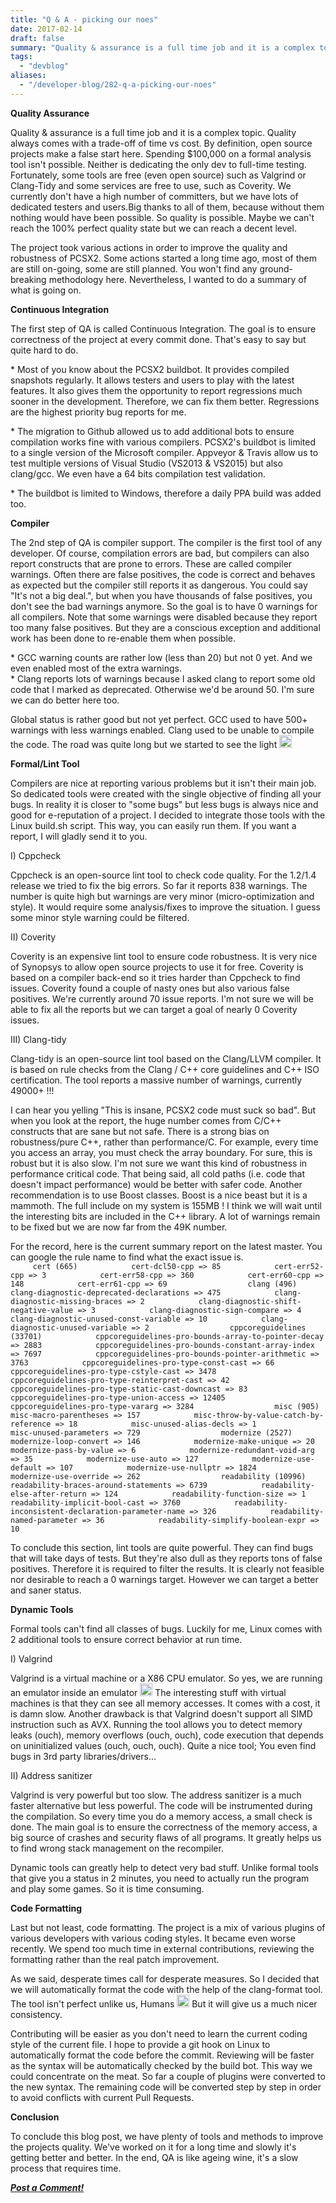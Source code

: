```yaml
---
title: "Q & A - picking our noes"
date: 2017-02-14
draft: false
summary: "Quality & assurance is a full time job and it is a complex topic. Quality always comes with a trade-off of time vs cost."
tags:
  - "devblog"
aliases:
  - "/developer-blog/282-q-a-picking-our-noes"
---
```


<div class="single-article">

<div class="item-page clearfix">

<div style="text-align:center;">

</div>

<span style="text-align: center; font-weight: bold;"> Quality Assurance
</span>

<span style="text-align: justify;"> Quality & assurance is a full time
job and it is a complex topic. Quality always comes with a trade-off of
time vs cost. By definition, open source projects make a false start
here. Spending $100,000 on a formal analysis tool isn't possible.
Neither is dedicating the only dev to full-time testing. Fortunately,
some tools are free (even open source) such as Valgrind or Clang-Tidy
and some services are free to use, such as Coverity. We currently don't
have a high number of committers, but we have lots of dedicated testers
and users.Big thanks to all of them, because without them nothing would
have been possible. So quality is possible. Maybe we can't reach the
100% perfect quality state but we can reach a decent level. </span>

<span style="text-align: justify;">  
The project took various actions in order to improve the quality and
robustness of PCSX2. Some actions started a long time ago, most of them
are still on-going, some are still planned. You won't find any
ground-breaking methodology here. Nevertheless, I wanted to do a summary
of what is going on. </span>

<span style="font-weight: bold; text-align: center;"> Continuous
Integration </span>

<span style="text-align: left;"> The first step of QA is called
Continuous Integration. The goal is to ensure correctness of the project
at every commit done. That's easy to say but quite hard to do.  
  
</span> <span style="text-align: justify;"> \* Most of you know about
the PCSX2 buildbot. It provides compiled snapshots regularly. It allows
testers and users to play with the latest features. It also gives them
the opportunity to report regressions much sooner in the development.
Therefore, we can fix them better. Regressions are the highest priority
bug reports for me.  
  
</span> <span style="text-align: justify;"> \* The migration to Github
allowed us to add additional bots to ensure compilation works fine with
various compilers. PCSX2's buildbot is limited to a single version of
the Microsoft compiler. Appveyor & Travis allow us to test multiple
versions of Visual Studio (VS2013 & VS2015) but also clang/gcc. We even
have a 64 bits compilation test validation.  
  
</span> <span style="text-align: left;"> \* The buildbot is limited to
Windows, therefore a daily PPA build was added too. </span>

<span style="font-weight: bold; text-align: center;"> Compiler </span>

The 2nd step of QA is compiler support. The compiler is the first tool
of any developer. Of course, compilation errors are bad, but compilers
can also report constructs that are prone to errors. These are called
compiler warnings. Often there are false positives, the code is correct
and behaves as expected but the compiler still reports it as dangerous.
You could say "It's not a big deal.", but when you have thousands of
false positives, you don't see the bad warnings anymore. So the goal is
to have 0 warnings for all compilers. Note that some warnings were
disabled because they report too many false positives. But they are a
conscious exception and additional work has been done to re-enable them
when possible.  
  
\* GCC warning counts are rather low (less than 20) but not 0 yet. And
we even enabled most of the extra warnings.  
\* Clang reports lots of warnings because I asked clang to report some
old code that I marked as deprecated. Otherwise we'd be around 50. I'm
sure we can do better here too.  
  
Global status is rather good but not yet perfect. GCC used to have 500+
warnings with less warnings enabled. Clang used to be unable to compile
the code. The road was quite long but we started to see the light
<img src="https://pcsx2.net/images/stories/frontend/smilies/smile.gif" class="yvSmiley" width="20" height="20" alt="Smile" />

<span style="font-weight: bold; text-align: center;"> Formal/Lint Tool
</span>

<span style="text-align: justify;"> Compilers are nice at reporting
various problems but it isn't their main job. So dedicated tools were
created with the single objective of finding all your bugs. In reality
it is closer to "some bugs" but less bugs is always nice and good for
e-reputation of a project. I decided to integrate those tools with the
Linux build.sh script. This way, you can easily run them. If you want a
report, I will gladly send it to you.  
  
I) Cppcheck  
  
Cppcheck is an open-source lint tool to check code quality. For the
1.2/1.4 release we tried to fix the big errors. So far it reports 838
warnings. The number is quite high but warnings are very minor
(micro-optimization and style). It would require some analysis/fixes to
improve the situation. I guess some minor style warning could be
filtered.  
  
II) Coverity  
  
Coverity is an expensive lint tool to ensure code robustness. It is very
nice of Synopsys to allow open source projects to use it for free.
Coverity is based on a compiler back-end so it tries harder than
Cppcheck to find issues. Coverity found a couple of nasty ones but also
various false positives. We're currently around 70 issue reports. I'm
not sure we will be able to fix all the reports but we can target a goal
of nearly 0 Coverity issues.  
  
III) Clang-tidy  
  
Clang-tidy is an open-source lint tool based on the Clang/LLVM compiler.
It is based on rule checks from the Clang / C++ core guidelines and C++
ISO certification. The tool reports a massive number of warnings,
currently 49000+ !!!  
  
I can hear you yelling "This is insane, PCSX2 code must suck so bad".
But when you look at the report, the huge number comes from C/C++
constructs that are sane but not safe. There is a strong bias on
robustness/pure C++, rather than performance/C. For example, every time
you access an array, you must check the array boundary. For sure, this
is robust but it is also slow. I'm not sure we want this kind of
robustness in performance critical code. That being said, all cold paths
(i.e. code that doesn't impact performance) would be better with safer
code. Another recommendation is to use Boost classes. Boost is a nice
beast but it is a mammoth. The full include on my system is 155MB ! I
think we will wait until the interesting bits are included in the C++
library. A lot of warnings remain to be fixed but we are now far from
the 49K number.  
  
  
For the record, here is the current summary report on the latest master.
You can google the rule name to find what the exact issue is.  
`      cert (665)            cert-dcl50-cpp => 85            cert-err52-cpp => 3            cert-err58-cpp => 360            cert-err60-cpp => 148            cert-err61-cpp => 69                  clang (496)            clang-diagnostic-deprecated-declarations => 475            clang-diagnostic-missing-braces => 2            clang-diagnostic-shift-negative-value => 3            clang-diagnostic-sign-compare => 4            clang-diagnostic-unused-const-variable => 10            clang-diagnostic-unused-variable => 2                  cppcoreguidelines (33701)            cppcoreguidelines-pro-bounds-array-to-pointer-decay => 2883            cppcoreguidelines-pro-bounds-constant-array-index => 7697            cppcoreguidelines-pro-bounds-pointer-arithmetic => 3763            cppcoreguidelines-pro-type-const-cast => 66            cppcoreguidelines-pro-type-cstyle-cast => 3478            cppcoreguidelines-pro-type-reinterpret-cast => 42            cppcoreguidelines-pro-type-static-cast-downcast => 83            cppcoreguidelines-pro-type-union-access => 12405            cppcoreguidelines-pro-type-vararg => 3284                  misc (905)            misc-macro-parentheses => 157            misc-throw-by-value-catch-by-reference => 18            misc-unused-alias-decls => 1            misc-unused-parameters => 729                  modernize (2527)            modernize-loop-convert => 146            modernize-make-unique => 20            modernize-pass-by-value => 6            modernize-redundant-void-arg => 35            modernize-use-auto => 127            modernize-use-default => 107            modernize-use-nullptr => 1824            modernize-use-override => 262                  readability (10996)            readability-braces-around-statements => 6739            readability-else-after-return => 124            readability-function-size => 1            readability-implicit-bool-cast => 3760            readability-inconsistent-declaration-parameter-name => 326            readability-named-parameter => 36            readability-simplify-boolean-expr => 10           `  
  
To conclude this section, lint tools are quite powerful. They can find
bugs that will take days of tests. But they're also dull as they reports
tons of false positives. Therefore it is required to filter the results.
It is clearly not feasible nor desirable to reach a 0 warnings target.
However we can target a better and saner status.  
  
</span>

<span style="font-weight: bold; text-align: center;"> Dynamic Tools
</span>

  
Formal tools can't find all classes of bugs. Luckily for me, Linux comes
with 2 additional tools to ensure correct behavior at run time.  
  
I) Valgrind  
  
Valgrind is a virtual machine or a X86 CPU emulator. So yes, we are
running an emulator inside an emulator
<img src="https://pcsx2.net/images/stories/frontend/smilies/wink.gif" class="yvSmiley" width="20" height="20" alt="Wink" />
The interesting stuff with virtual machines is that they can see all
memory accesses. It comes with a cost, it is damn slow. Another drawback
is that Valgrind doesn't support all SIMD instruction such as AVX.
Running the tool allows you to detect memory leaks (ouch), memory
overflows (ouch, ouch), code execution that depends on uninitialized
values (ouch, ouch, ouch). Quite a nice tool; You even find bugs in 3rd
party libraries/drivers...  
  
II) Address sanitizer  
  
Valgrind is very powerful but too slow. The address sanitizer is a much
faster alternative but less powerful. The code will be instrumented
during the compilation. So every time you do a memory access, a small
check is done. The main goal is to ensure the correctness of the memory
access, a big source of crashes and security flaws of all programs. It
greatly helps us to find wrong stack management on the recompiler.  
  
Dynamic tools can greatly help to detect very bad stuff. Unlike formal
tools that give you a status in 2 minutes, you need to actually run the
program and play some games. So it is time consuming.

<span style="font-weight: bold; text-align: center;"> Code Formatting
</span>

  
Last but not least, code formatting. The project is a mix of various
plugins of various developers with various coding styles. It became even
worse recently. We spend too much time in external contributions,
reviewing the formatting rather than the real patch improvement.  
  
As we said, desperate times call for desperate measures. So I decided
that we will automatically format the code with the help of the
clang-format tool. The tool isn't perfect unlike us, Humans
<img src="https://pcsx2.net/images/stories/frontend/smilies/wink.gif" class="yvSmiley" width="20" height="20" alt="Wink" />
But it will give us a much nicer consistency.  
  
Contributing will be easier as you don't need to learn the current
coding style of the current file. I hope to provide a git hook on Linux
to automatically format the code before the commit. Reviewing will be
faster as the syntax will be automatically checked by the build bot.
This way we could concentrate on the meat. So far a couple of plugins
were converted to the new syntax. The remaining code will be converted
step by step in order to avoid conflicts with current Pull Requests.

<span style="font-weight: bold; text-align: center;"> Conclusion </span>

To conclude this blog post, we have plenty of tools and methods to
improve the projects quality. We've worked on it for a long time and
slowly it's getting better and better. In the end, QA is like ageing
wine, it's a slow process that requires time.

***[Post a
Comment!](http://forums.pcsx2.net/Thread-Blog-Q-A-picking-our-noes)***

</div>

</div>
